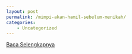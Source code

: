 ```yaml
---
layout: post
permalink: /mimpi-akan-hamil-sebelum-menikah/
categories:
    - Uncategorized
---
```


[Baca Selengkapnya](/02)